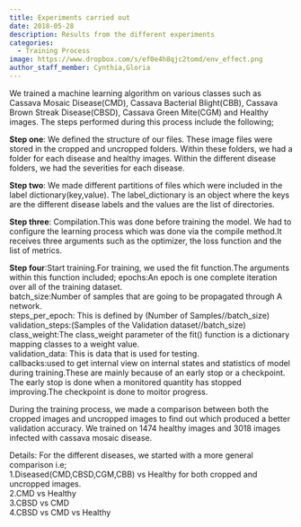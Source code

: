 ```yaml
---
title: Experiments carried out
date: 2018-05-28
description: Results from the different experiments
categories:
  - Training Process
image: https://www.dropbox.com/s/ef0e4h8qjc2tomd/env_effect.png
author_staff_member: Cynthia,Gloria
---
```

We trained a machine learning algorithm on various classes such as Cassava Mosaic Disease(CMD), Cassava Bacterial Blight(CBB), Cassava Brown Streak Disease(CBSD), Cassava Green Mite(CGM) and Healthy images. The steps performed during this process include the following;</br>

<b>Step one</b>: We defined the structure of our files. These image files were stored in the cropped and uncropped folders. Within these folders, we had a folder for each disease and healthy images. Within the different disease folders, we had the severities for each disease.

<b>Step two</b>: We made different partitions of files which were included in the label dictionary(key,value). The label_dictionary is an object where the keys are the different disease labels and the values are the list of directories.

<b>Step three</b>: Compilation.This was done before training the model. We had to configure the learning process which was done via the compile method.It receives three arguments such as the optimizer, the loss function and the list of metrics.

<b>Step four</b>:Start training.For training, we used the fit function.The arguments within this function included;                     epochs:An epoch is one complete iteration over all of the training dataset.</br>
batch_size:Number of samples that are going to be propagated through A network.</br>
steps_per_epoch: This is defined by (Number of Samples//batch_size)</br>
validation_steps:(Samples of the Validation dataset//batch_size)</br>
class_weight:The class_weight parameter of the fit() function is a dictionary mapping classes to a weight value.</br>
validation_data: This is data that is used for testing.</br>
callbacks:used to get internal view on internal states and statistics of model during training.These are mainly because of an early stop or a checkpoint. The early stop is done when a monitored quantity has stopped improving.The checkpoint is done to moitor progress.</br>

During the training process, we made a comparison between both the cropped images and uncropped images to find out which produced a better validation accuracy.
We trained on 1474 healthy images and 3018 images infected with cassava mosaic disease.

Details:
For the different diseases, we started with a more general comparison i.e; </br>
1.Diseased(CMD,CBSD,CGM,CBB) vs Healthy for both cropped and uncropped images.</br>
2.CMD vs Healthy</br>
3.CBSD vs CMD</br>
4.CBSD vs CMD vs Healthy
 
  

